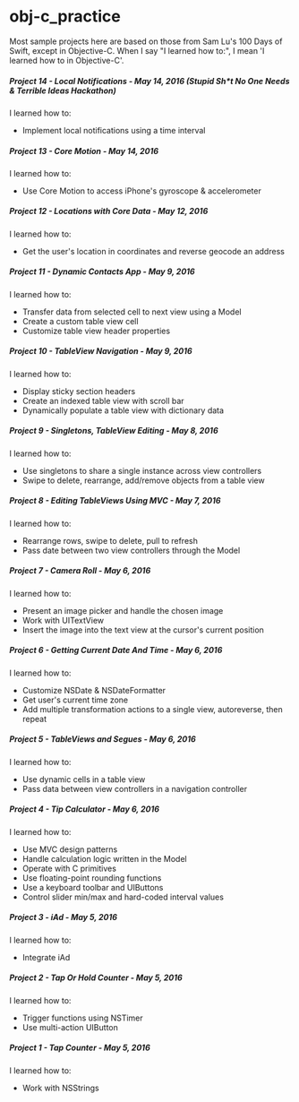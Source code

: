 # obj-c_practice
Most sample projects here are based on those from Sam Lu's 100 Days of Swift, except in Objective-C. When I say "I learned how to:", I mean 'I learned how to in Objective-C'.

<h5>Project 14 - Local Notifications - May 14, 2016 (Stupid Sh*t No One Needs & Terrible Ideas Hackathon)</h5>
  I learned how to:
  <ul>
    <li>Implement local notifications using a time interval</li>
  </ul>
<h5>Project 13 - Core Motion - May 14, 2016</h5>
  I learned how to:
  <ul>
    <li>Use Core Motion to access iPhone's gyroscope & accelerometer</li>
  </ul>
<h5>Project 12 - Locations with Core Data - May 12, 2016</h5>
  I learned how to:
  <ul>
    <li>Get the user's location in coordinates and reverse geocode an address</li>
  </ul>
<h5>Project 11 - Dynamic Contacts App - May 9, 2016</h5>
  I learned how to:
  <ul>
    <li>Transfer data from selected cell to next view using a Model</li>
    <li>Create a custom table view cell</li>
    <li>Customize table view header properties</li>
  </ul>
<h5>Project 10 - TableView Navigation - May 9, 2016</h5>
  I learned how to:
  <ul>
    <li>Display sticky section headers</li>
    <li>Create an indexed table view with scroll bar</li>
    <li>Dynamically populate a table view with dictionary data</li>
  </ul>
<h5>Project 9 - Singletons, TableView Editing - May 8, 2016</h5>
  I learned how to:
  <ul>
    <li>Use singletons to share a single instance across view controllers</li>
    <li>Swipe to delete, rearrange, add/remove objects from a table view</li>
  </ul>
<h5>Project 8 - Editing TableViews Using MVC - May 7, 2016</h5>
  I learned how to:
  <ul>
    <li>Rearrange rows, swipe to delete, pull to refresh</li>
    <li>Pass date between two view controllers through the Model</li>
  </ul>
<h5>Project 7 - Camera Roll - May 6, 2016</h5>
  I learned how to:
  <ul>
    <li>Present an image picker and handle the chosen image</li>
    <li>Work with UITextView</li>
    <li>Insert the image into the text view at the cursor's current position</li>
  </ul>
<h5>Project 6 - Getting Current Date And Time - May 6, 2016</h5>
  I learned how to:
  <ul>
    <li>Customize NSDate & NSDateFormatter</li>
    <li>Get user's current time zone</li>
    <li>Add multiple transformation actions to a single view, autoreverse, then repeat</li>
  </ul>
<h5>Project 5 - TableViews and Segues - May 6, 2016</h5>
  I learned how to:
  <ul>
    <li>Use dynamic cells in a table view</li>
    <li>Pass data between view controllers in a navigation controller</li>
  </ul>
<h5>Project 4 - Tip Calculator - May 6, 2016</h5>
  I learned how to:
  <ul>
    <li>Use MVC design patterns</li>
    <li>Handle calculation logic written in the Model</li>
    <li>Operate with C primitives</li>
    <li>Use floating-point rounding functions</li>
    <li>Use a keyboard toolbar and UIButtons</li>
    <li>Control slider min/max and hard-coded interval values</li>
  </ul>
<h5>Project 3 - iAd - May 5, 2016</h5>
  I learned how to:
  <ul>
    <li>Integrate iAd</li>
  </ul>
<h5>Project 2 - Tap Or Hold Counter - May 5, 2016</h5>
  I learned how to:
  <ul>
    <li>Trigger functions using NSTimer</li>
    <li>Use multi-action UIButton</li>
  </ul>
<h5>Project 1 - Tap Counter - May 5, 2016</h5>
  I learned how to:
  <ul>
    <li>Work with NSStrings</li>
  </ul>



